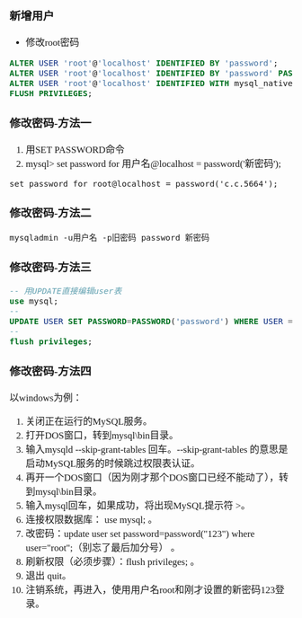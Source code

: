 <span  style="font-family: Simsun,serif; font-size: 17px; ">

### 新增用户

- 修改root密码

~~~sql
ALTER USER 'root'@'localhost' IDENTIFIED BY 'password';
ALTER USER 'root'@'localhost' IDENTIFIED BY 'password' PASSWORD EXPIRE NEVER;
ALTER USER 'root'@'localhost' IDENTIFIED WITH mysql_native_password BY '123';
FLUSH PRIVILEGES;
~~~

### 修改密码-方法一

1. 用SET PASSWORD命令
2. mysql> set password for 用户名@localhost = password('新密码');

~~~
set password for root@localhost = password('c.c.5664');
~~~

### 修改密码-方法二

~~~
mysqladmin -u用户名 -p旧密码 password 新密码
~~~

### 修改密码-方法三

~~~sql
-- 用UPDATE直接编辑user表
use mysql;
-- 
UPDATE USER SET PASSWORD=PASSWORD('password') WHERE USER = 'root' AND HOST = 'localhost';
-- 
flush privileges;
~~~

### 修改密码-方法四

以windows为例：

1. 关闭正在运行的MySQL服务。
2. 打开DOS窗口，转到mysql\bin目录。
3. 输入mysqld --skip-grant-tables 回车。--skip-grant-tables 的意思是启动MySQL服务的时候跳过权限表认证。
4. 再开一个DOS窗口（因为刚才那个DOS窗口已经不能动了），转到mysql\bin目录。
5. 输入mysql回车，如果成功，将出现MySQL提示符 >。
6. 连接权限数据库： use mysql; 。
6. 改密码：update user set password=password("123") where user="root";（别忘了最后加分号） 。
7. 刷新权限（必须步骤）：flush privileges; 。
8. 退出 quit。
9. 注销系统，再进入，使用用户名root和刚才设置的新密码123登录。

</span>
